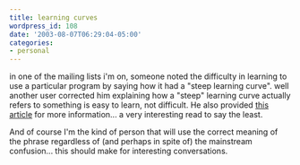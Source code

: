 ```yaml
---
title: learning curves
wordpress_id: 108
date: '2003-08-07T06:29:04-05:00'
categories:
- personal
---
```

in one of the mailing lists i'm on, someone noted the difficulty in learning to use a particular program by saying how
it had a "steep learning curve". well another user corrected him explaining how a "steep" learning curve actually refers
to something is easy to learn, not difficult.  He also provided [this article][] for more information... a very
interesting read to say the least.

And of course I'm the kind of person that will use the correct meaning of the phrase regardless of (and perhaps in spite
of) the mainstream confusion... this should make for interesting conversations.

[this article]: https://github.com/orgs/google/teams/python-adb-contributors
